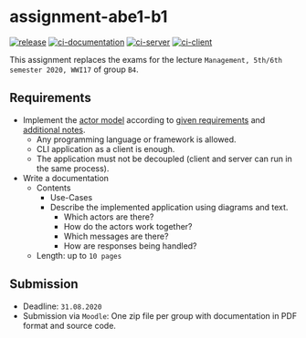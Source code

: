 # assignment-abe1-b1

[![release](https://github.com/DHBW-VS-WI17B/assignment-abe1-b4/workflows/release/badge.svg)](https://github.com/DHBW-VS-WI17B/assignment-abe1-b4/actions?query=workflow%3Arelease) [![ci-documentation](https://github.com/DHBW-VS-WI17B/assignment-abe1-b4/workflows/ci-documentation/badge.svg)](https://github.com/DHBW-VS-WI17B/assignment-abe1-b4/actions?query=workflow%3Aci-documentation) [![ci-server](https://github.com/DHBW-VS-WI17B/assignment-abe1-b4/workflows/ci-server/badge.svg)](https://github.com/DHBW-VS-WI17B/assignment-abe1-b4/actions?query=workflow%3Aci-server) [![ci-client](https://github.com/DHBW-VS-WI17B/assignment-abe1-b4/workflows/ci-client/badge.svg)](https://github.com/DHBW-VS-WI17B/assignment-abe1-b4/actions?query=workflow%3Aci-client)

This assignment replaces the exams for the lecture `Management, 5th/6th semester 2020, WWI17` of group `B4`.

## Requirements

- Implement the [actor model](https://en.wikipedia.org/wiki/Actor_model) according to [given requirements](docs/assignment.pdf) and [additional notes](docs/assignment_additional_notes.pdf).
  - Any programming language or framework is allowed.
  - CLI application as a client is enough.
  - The application must not be decoupled (client and server can run in the same process).
- Write a documentation
  - Contents
    - Use-Cases
    - Describe the implemented application using diagrams and text.
      - Which actors are there?
      - How do the actors work together?
      - Which messages are there?
      - How are responses being handled?
  - Length: up to `10 pages`

## Submission
  
- Deadline: `31.08.2020`
- Submission via `Moodle`: One zip file per group with documentation in PDF format and source code.
